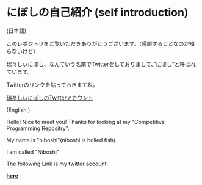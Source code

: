 # にぼしの自己紹介 (self introduction)

(日本語)

このレポジトリをご覧いただきありがとうございます。(感謝することなのか知らないけど）

瑞々しぃにぼし、なんていう名前でTwitterをしておりまして、”にぼし”と呼ばれています。

Twitterのリンクを貼っておきますね。

[瑞々しぃにぼしのTwitterアカウント](https://twitter.com/niboshi_wakai)

(English )

Hello! Nice to meet you!  Thanks for looking at my "Competitive Programming Repositry".

My name is "niboshi"(niboshi is boiled fish) . 

I am called "Niboshi"

The following Link is my twitter account. 

**[here](https://twitter.com/niboshi_wakai)**

